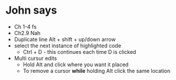 # John says 
- Ch 1-4 fs 
- Ch2.9 Nah 
- Duplicate line Alt + shift + up/down arrow 
- select the next instance of highlighted code
    - Ctrl + D - this continues each time D is clicked
- Multi cursur edits 
    - Hold Alt and click where you want it placed
    - To remove a cursor **while** holding Alt click the same location 